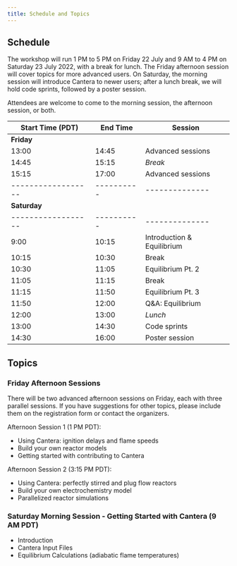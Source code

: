 ```yaml
---
title: Schedule and Topics
---
```


## Schedule

The workshop will run 1 PM to 5 PM on Friday 22 July and 9 AM to 4 PM on Saturday 23 July 2022, with a break for lunch. The Friday afternoon session will cover topics for more advanced users. On Saturday, the morning session will introduce Cantera to newer users; after a lunch break, we will hold code sprints, followed by a poster session.

Attendees are welcome to come to the morning session, the afternoon session, or both.

| Start Time (PDT) | End Time | Session      |
|------------------|----------|--------------|
| **Friday**                                 |
| 13:00 | 14:45    | Advanced sessions       |
| 14:45 | 15:15    | *Break*                 |
| 15:15 | 17:00    | Advanced sessions       |
|------------------|----------|--------------|
| **Saturday**                               |
|------------------|----------|--------------|
| 9:00  | 10:15 | Introduction & Equilibrium |
| 10:15 | 10:30 | Break                      |
| 10:30 | 11:05 | Equilibrium Pt. 2          |
| 11:05 | 11:15 | Break                      |
| 11:15 | 11:50 | Equilibrium Pt. 3          |
| 11:50 | 12:00 | Q&A: Equilibrium           |
| 12:00 | 13:00 | *Lunch*                    |
| 13:00 | 14:30 | Code sprints               |
| 14:30 | 16:00 | Poster session             |

## Topics

### Friday Afternoon Sessions

There will be two advanced afternoon sessions on Friday, each with three parallel sessions. If you have suggestions for other topics, please include them on the registration form or contact the organizers.

Afternoon Session 1 (1 PM PDT):

- Using Cantera: ignition delays and flame speeds
- Build your own reactor models
- Getting started with contributing to Cantera

Afternoon Session 2 (3:15 PM PDT):

- Using Cantera: perfectly stirred and plug flow reactors
- Build your own electrochemistry model
- Parallelized reactor simulations


### Saturday Morning Session - Getting Started with Cantera (9 AM PDT)

- Introduction
- Cantera Input Files
- Equilibrium Calculations (adiabatic flame temperatures)
